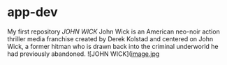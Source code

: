 # app-dev
My first repository
*JOHN WICK*
John Wick is an American neo-noir action thriller media franchise created by Derek Kolstad and centered on John Wick, a former hitman who is drawn back into the criminal underworld he had previously abandoned.
![JOHN WICK]([image.jpg](https://www.google.com/url?sa=i&url=https%3A%2F%2Fwww.imdb.com%2Ftitle%2Ftt2911666%2F&psig=AOvVaw0i65inB4u6hiZ9vbibJq5x&ust=1702210767565000&source=images&cd=vfe&opi=89978449&ved=0CBIQjRxqFwoTCKiym7KrgoMDFQAAAAAdAAAAABAD)
